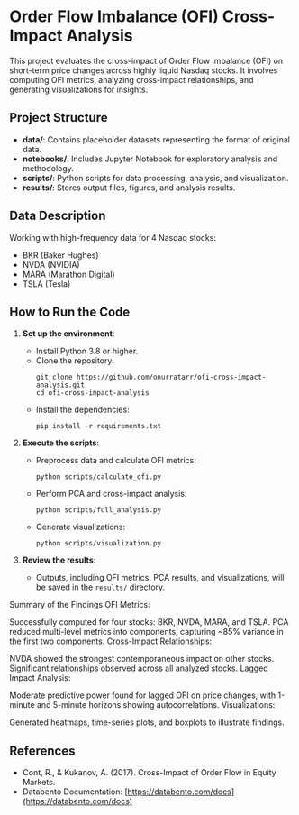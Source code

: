 # Order Flow Imbalance (OFI) Cross-Impact Analysis

This project evaluates the cross-impact of Order Flow Imbalance (OFI) on short-term price changes across highly liquid Nasdaq stocks. It involves computing OFI metrics, analyzing cross-impact relationships, and generating visualizations for insights.

## Project Structure
- **data/**: Contains placeholder datasets representing the format of original data.
- **notebooks/**: Includes Jupyter Notebook for exploratory analysis and methodology.
- **scripts/**: Python scripts for data processing, analysis, and visualization.
- **results/**: Stores output files, figures, and analysis results.

## Data Description
Working with high-frequency data for 4 Nasdaq stocks:
- BKR (Baker Hughes)
- NVDA (NVIDIA)
- MARA (Marathon Digital)
- TSLA (Tesla)

## How to Run the Code
1. **Set up the environment**:
   - Install Python 3.8 or higher.
   - Clone the repository: 
     ```
     git clone https://github.com/onurratarr/ofi-cross-impact-analysis.git
     cd ofi-cross-impact-analysis
     ```
   - Install the dependencies:
     ```
     pip install -r requirements.txt
     ```

2. **Execute the scripts**:
   - Preprocess data and calculate OFI metrics:
     ```
     python scripts/calculate_ofi.py
     ```
   - Perform PCA and cross-impact analysis:
     ```
     python scripts/full_analysis.py
     ```
   - Generate visualizations:
     ```
     python scripts/visualization.py
     ```

3. **Review the results**:
   - Outputs, including OFI metrics, PCA results, and visualizations, will be saved in the `results/` directory.

Summary of the Findings
OFI Metrics:

Successfully computed for four stocks: BKR, NVDA, MARA, and TSLA.
PCA reduced multi-level metrics into components, capturing ~85% variance in the first two components.
Cross-Impact Relationships:

NVDA showed the strongest contemporaneous impact on other stocks.
Significant relationships observed across all analyzed stocks.
Lagged Impact Analysis:

Moderate predictive power found for lagged OFI on price changes, with 1-minute and 5-minute horizons showing autocorrelations.
Visualizations:

Generated heatmaps, time-series plots, and boxplots to illustrate findings.
## References
- Cont, R., & Kukanov, A. (2017). Cross-Impact of Order Flow in Equity Markets.
- Databento Documentation: [https://databento.com/docs](https://databento.com/docs)





